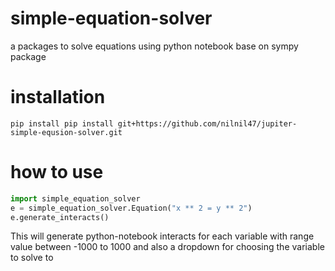 # simple-equation-solver

a packages to solve equations using python notebook base on sympy package

# installation
```
pip install pip install git+https://github.com/nilnil47/jupiter-simple-equsion-solver.git
```

# how to use
```python
import simple_equation_solver
e = simple_equation_solver.Equation("x ** 2 = y ** 2")
e.generate_interacts()
```

This will generate python-notebook interacts for each variable with range value between -1000 to 1000
and also a dropdown for choosing the variable to solve to  

